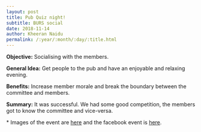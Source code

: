 ```yaml
---
layout: post
title: Pub Quiz night!
subtitle: BURS social
date: 2018-11-14
author: Kheeran Naidu
permalink: /:year/:month/:day/:title.html
---
```

**Objective:** Socialising with the members.


**General Idea:** Get people to the pub and have an enjoyable and relaxing evening.

**Benefits:** Increase member morale and break the boundary between the committee and members.

**Summary:** It was successful. We had some good competition, the members got to know the committee and vice-versa.

\* Images of the event are [here](https://bristolresearchsoc.github.io/events/) and the facebook event is [here](https://www.facebook.com/events/306604426842727/).
